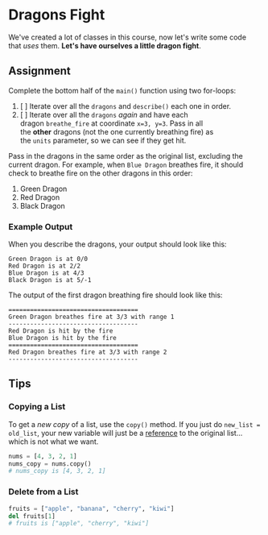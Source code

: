 # Dragons Fight

We've created a lot of classes in this course, now let's write some code that *uses* them. **Let's have ourselves a little dragon fight**.

## Assignment

Complete the bottom half of the `main()` function using two for-loops:

1. [ ] Iterate over all the `dragons` and `describe()` each one in order.
2. [ ] Iterate over all the `dragons` *again* and have each dragon `breathe_fire` at coordinate `x=3, y=3`. Pass in all the **other** dragons (not the one currently breathing fire) as the `units` parameter, so we can see if they get hit.

Pass in the dragons in the same order as the original list, excluding the current dragon. For example, when `Blue Dragon` breathes fire, it should check to breathe fire on the other dragons in this order:

1. Green Dragon
2. Red Dragon
3. Black Dragon

### Example Output

When you describe the dragons, your output should look like this:

```plaintext
Green Dragon is at 0/0
Red Dragon is at 2/2
Blue Dragon is at 4/3
Black Dragon is at 5/-1
```

The output of the first dragon breathing fire should look like this:

```plaintext
====================================
Green Dragon breathes fire at 3/3 with range 1
------------------------------------
Red Dragon is hit by the fire
Blue Dragon is hit by the fire
====================================
Red Dragon breathes fire at 3/3 with range 2
------------------------------------
```

## Tips

### Copying a List

To get a *new copy* of a list, use the `copy()` method. If you just do `new_list = old_list`, your new variable will just be a [reference](<https://en.wikipedia.org/wiki/Reference_(computer_science)>) to the original list... which is not what we want.

```python
nums = [4, 3, 2, 1]
nums_copy = nums.copy()
# nums_copy is [4, 3, 2, 1]
```

### Delete from a List

```python
fruits = ["apple", "banana", "cherry", "kiwi"]
del fruits[1]
# fruits is ["apple", "cherry", "kiwi"]
```
